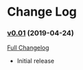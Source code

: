 # Change Log

### [v0.01](https://github.com/realityforge/timeservice/tree/v0.01) (2019-04-24)
[Full Changelog](https://github.com/realityforge/timeservice/compare/c97326165a2eaacc2610d8a11c03a9ba01f24ecd...v0.01)

* Initial release

